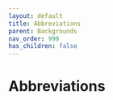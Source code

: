```yaml
---
layout: default
title: Abbreviations
parent: Backgrounds
nav_order: 999
has_children: false
---
```


# Abbreviations

